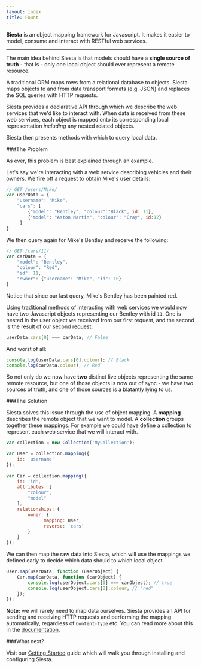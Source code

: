 ```yaml
---
layout: index
title: Fount
---
```


<div>
  <p class="lead">
    <strong>Siesta</strong> is an object mapping framework for Javascript. It makes it easier to model, consume and 
    interact with RESTful web services.
</p>
<hr/>

The main idea behind Siesta is that models should have a **single source of truth** - that is - only one local object should ever represent a remote resource.

A traditional ORM maps rows from a relational database to objects. Siesta maps objects to and from data transport formats (e.g. JSON) and replaces the SQL queries with HTTP requests.

Siesta provides a declarative API through which we describe the web services that we'd like to interact with. When data is received from these web services, each object is mapped onto its corresponding local representation *including* any nested related objects. 

Siesta then presents methods with which to query local data.

###The Problem

As ever, this problem is best explained through an example.

Let's say we're interacting with a web service describing vehicles and their owners. We fire off a request to obtain Mike's user details:

```javascript
// GET /users/Mike/
var userData = {
    "username": "Mike",
    "cars": [
        {"model": "Bentley", "colour":"Black", id: 11},
        {"model": "Aston Martin", "colour": "Gray", id:12}
     ]
}
```

We then query again for Mike's Bentley and receive the following:

```javascript
// GET /cars/11/
var carData = {
    "model": "Bentley", 
    "colour": "Red", 
    "id": 11,
    "owner": {"username": "Mike", "id": 10}
}
```

Notice that since our last query, Mike's Bentley has been painted red.

Using traditional methods of interacting with web services we would now have two Javascript objects representing our Bentley with id `11`. One is nested in the user object we received from our first request, and the second is the result of our second request:

```javascript
userData.cars[0] === carData; // False
```

And worst of all:

```javascript
console.log(userData.cars[0].colour); // Black
console.log(carData.colour); // Red
```

So not only do we now have **two** distinct live objects representing the same remote resource, but one of those objects is now out of sync - we have two sources of truth, and one of those sources is a blatantly lying to us.

###The Solution

Siesta solves this issue through the use of object mapping. A **mapping** describes the remote object that we want to model. A **collection** groups together these mappings. For example we could have define a collection to represent each web service that we will interact with.

```javascript
var collection = new Collection('MyCollection');

var User = collection.mapping({
    id: 'username'
});
                                   
var Car = collection.mapping({
    id: 'id',
    attributes: [
        "colour",
        "model"
    ],
    relationships: {
        owner: {
              mapping: User,
              reverse: 'cars'
        }
    }
});
```

We can then map the raw data into Siesta, which will use the mappings we defined early to decide which data should to which local object. 

```javascript
User.map(userData, function (userObject) {
    Car.map(carData, function (carObject) {
        console.log(userObject.cars[0] === carObject); // true
        console.log(userObject.cars[0].colour; // "red"
    });
});
```

**Note:** we will rarely need to map data ourselves. Siesta provides an API for sending and receiving HTTP requests and performing the mapping automatically, regardless of `Content-Type` etc. You can read more about this in the <a href="{{site.baseurl}}/remote_queries.html">documentation</a>.

###What next?

Visit our <a href="{{site.baseurl}}/docs.html">Getting Started</a> guide which will walk you through installing and configuring Siesta.</br>

